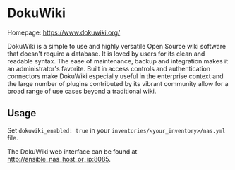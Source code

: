 # DokuWiki

Homepage: <https://www.dokuwiki.org/>

DokuWiki is a simple to use and highly versatile Open Source wiki software that doesn't require a database. It is loved by users for its clean and readable syntax. The ease of maintenance, backup and integration makes it an administrator's favorite. Built in access controls and authentication connectors make DokuWiki especially useful in the enterprise context and the large number of plugins contributed by its vibrant community allow for a broad range of use cases beyond a traditional wiki.

## Usage

Set `dokuwiki_enabled: true` in your `inventories/<your_inventory>/nas.yml` file.

The DokuWiki web interface can be found at <http://ansible_nas_host_or_ip:8085>.

